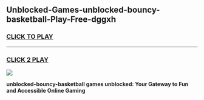 
## Unblocked-Games-unblocked-bouncy-basketball-Play-Free-dggxh
<h3>
<a href="https://premium76.site?title=unblocked-bouncy-basketball&ref=19M">CLICK TO PLAY</a></h3>
<hr>

<h3>
<a href="https://premium76.site?title=unblocked-bouncy-basketball&ref=19M">CLICK 2 PLAY</a>
  
</h3>

<a href="https://premium76.site?title=unblocked-bouncy-basketball&ref=19M"><img src="https://clearcache.store/games.png"></a>


**unblocked-bouncy-basketball games unblocked: Your Gateway to Fun and Accessible Online Gaming**
